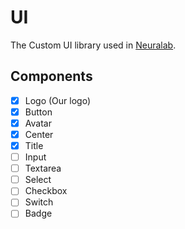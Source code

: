 # UI

The Custom UI library used in [Neuralab](https://neuralab.dev/).

## Components

- [x] Logo (Our logo) 
- [x] Button
- [x] Avatar
- [x] Center
- [x] Title
- [ ] Input
- [ ] Textarea
- [ ] Select
- [ ] Checkbox
- [ ] Switch
- [ ] Badge